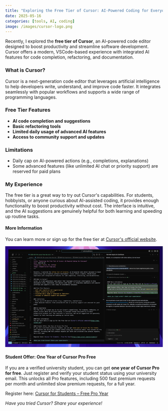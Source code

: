 ```yaml
---
title: "Exploring the Free Tier of Cursor: AI-Powered Coding for Everyone"
date: 2025-05-16
categories: [tools, AI, coding]
image: /images/cursor-logo.png
---
```


Recently, I explored the **free tier of Cursor**, an AI-powered code editor designed to boost productivity and streamline software development. Cursor offers a modern, VSCode-based experience with integrated AI features for code completion, refactoring, and documentation.

### What is Cursor?
Cursor is a next-generation code editor that leverages artificial intelligence to help developers write, understand, and improve code faster. It integrates seamlessly with popular workflows and supports a wide range of programming languages.

### Free Tier Features
- **AI code completion and suggestions**
- **Basic refactoring tools**
- **Limited daily usage of advanced AI features**
- **Access to community support and updates**

### Limitations
- Daily cap on AI-powered actions (e.g., completions, explanations)
- Some advanced features (like unlimited AI chat or priority support) are reserved for paid plans

### My Experience
The free tier is a great way to try out Cursor's capabilities. For students, hobbyists, or anyone curious about AI-assisted coding, it provides enough functionality to boost productivity without cost. The interface is intuitive, and the AI suggestions are genuinely helpful for both learning and speeding up routine tasks.

#### More Information
You can learn more or sign up for the free tier at [Cursor's official website](https://www.cursor.so/).

![Screenshot: Cursor Free Tier Experience](/images/cursor-free-tier-screenshot.png)

#### Student Offer: One Year of Cursor Pro Free
If you are a verified university student, you can get **one year of Cursor Pro for free**. Just register and verify your student status using your university email. This unlocks all Pro features, including 500 fast premium requests per month and unlimited slow premium requests, for a full year.

Register here: [Cursor for Students – Free Pro Year](https://www.cursor.com/en/students)

*Have you tried Cursor? Share your experience!* 